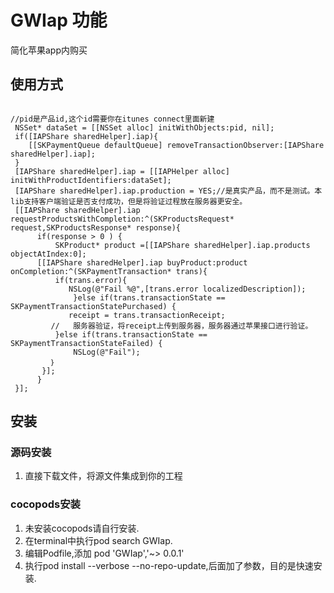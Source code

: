  GWIap 功能
=========================
简化苹果app内购买

使用方式
------------------------
```objc

//pid是产品id,这个id需要你在itunes connect里面新建
 NSSet* dataSet = [[NSSet alloc] initWithObjects:pid, nil];
 if([IAPShare sharedHelper].iap){
    [[SKPaymentQueue defaultQueue] removeTransactionObserver:[IAPShare sharedHelper].iap];
 }
 [IAPShare sharedHelper].iap = [[IAPHelper alloc] initWithProductIdentifiers:dataSet];
 [IAPShare sharedHelper].iap.production = YES;//是真实产品，而不是测试。本lib支持客户端验证是否支付成功，但是将验证过程放在服务器更安全。
 [[IAPShare sharedHelper].iap requestProductsWithCompletion:^(SKProductsRequest* request,SKProductsResponse* response){
      if(response > 0 ) {
          SKProduct* product =[[IAPShare sharedHelper].iap.products objectAtIndex:0];
	  [[IAPShare sharedHelper].iap buyProduct:product onCompletion:^(SKPaymentTransaction* trans){  
	      if(trans.error){
	         NSLog(@"Fail %@",[trans.error localizedDescription]);
              }else if(trans.transactionState == SKPaymentTransactionStatePurchased) {
	         receipt = trans.transactionReceipt;
		 //   服务器验证，将receipt上传到服务器，服务器通过苹果接口进行验证。
	      }else if(trans.transactionState == SKPaymentTransactionStateFailed) {
	          NSLog(@"Fail");
	     ｝
	   }];
      }
 }];

```

安装
------------------------
### 源码安装

1. 直接下载文件，将源文件集成到你的工程

### cocopods安装
1. 未安装cocopods请自行安装.
2. 在terminal中执行pod search GWIap.
3. 编辑Podfile,添加 pod 'GWIap','~> 0.0.1'
4. 执行pod install --verbose --no-repo-update,后面加了参数，目的是快速安装.

